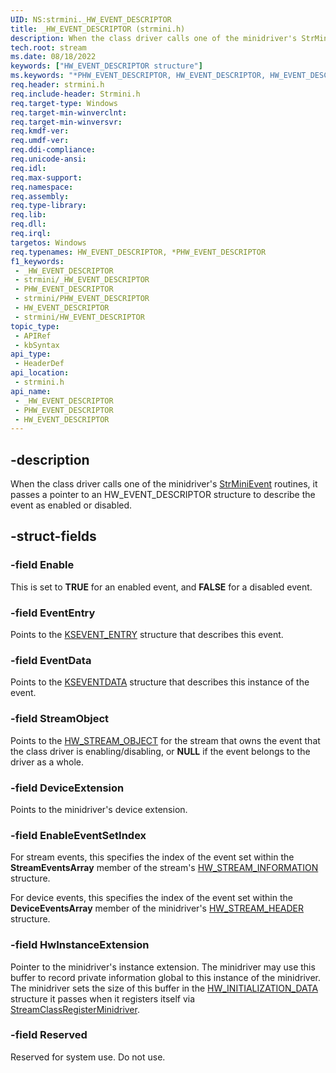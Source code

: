```yaml
---
UID: NS:strmini._HW_EVENT_DESCRIPTOR
title: _HW_EVENT_DESCRIPTOR (strmini.h)
description: When the class driver calls one of the minidriver's StrMiniEvent routines, it passes a pointer to an HW_EVENT_DESCRIPTOR structure to describe the event as enabled or disabled.
tech.root: stream
ms.date: 08/18/2022
keywords: ["HW_EVENT_DESCRIPTOR structure"]
ms.keywords: "*PHW_EVENT_DESCRIPTOR, HW_EVENT_DESCRIPTOR, HW_EVENT_DESCRIPTOR structure [Streaming Media Devices], PHW_EVENT_DESCRIPTOR, PHW_EVENT_DESCRIPTOR structure pointer [Streaming Media Devices], _HW_EVENT_DESCRIPTOR, strclass-struct_ca0c15b2-17d1-4114-9765-5638dd81ca24.xml, stream.hw_event_descriptor, strmini/HW_EVENT_DESCRIPTOR, strmini/PHW_EVENT_DESCRIPTOR"
req.header: strmini.h
req.include-header: Strmini.h
req.target-type: Windows
req.target-min-winverclnt: 
req.target-min-winversvr: 
req.kmdf-ver: 
req.umdf-ver: 
req.ddi-compliance: 
req.unicode-ansi: 
req.idl: 
req.max-support: 
req.namespace: 
req.assembly: 
req.type-library: 
req.lib: 
req.dll: 
req.irql: 
targetos: Windows
req.typenames: HW_EVENT_DESCRIPTOR, *PHW_EVENT_DESCRIPTOR
f1_keywords:
 - _HW_EVENT_DESCRIPTOR
 - strmini/_HW_EVENT_DESCRIPTOR
 - PHW_EVENT_DESCRIPTOR
 - strmini/PHW_EVENT_DESCRIPTOR
 - HW_EVENT_DESCRIPTOR
 - strmini/HW_EVENT_DESCRIPTOR
topic_type:
 - APIRef
 - kbSyntax
api_type:
 - HeaderDef
api_location:
 - strmini.h
api_name:
 - _HW_EVENT_DESCRIPTOR
 - PHW_EVENT_DESCRIPTOR
 - HW_EVENT_DESCRIPTOR
---
```


## -description

When the class driver calls one of the minidriver's [StrMiniEvent](./nc-strmini-phw_event_routine.md) routines, it passes a pointer to an HW_EVENT_DESCRIPTOR structure to describe the event as enabled or disabled.

## -struct-fields

### -field Enable

This is set to **TRUE** for an enabled event, and **FALSE** for a disabled event.

### -field EventEntry

Points to the [KSEVENT_ENTRY](../ks/ns-ks-_ksevent_entry.md) structure that describes this event.

### -field EventData

Points to the [KSEVENTDATA](../ks/ns-ks-kseventdata.md) structure that describes this instance of the event.

### -field StreamObject

Points to the [HW_STREAM_OBJECT](./ns-strmini-_hw_stream_object.md) for the stream that owns the event that the class driver is enabling/disabling, or **NULL** if the event belongs to the driver as a whole.

### -field DeviceExtension

Points to the minidriver's device extension.

### -field EnableEventSetIndex

For stream events, this specifies the index of the event set within the **StreamEventsArray** member of the stream's [HW_STREAM_INFORMATION](./ns-strmini-_hw_stream_information.md) structure.

For device events, this specifies the index of the event set within the **DeviceEventsArray** member of the minidriver's [HW_STREAM_HEADER](./ns-strmini-_hw_stream_header.md) structure.

### -field HwInstanceExtension

Pointer to the minidriver's instance extension. The minidriver may use this buffer to record private information global to this instance of the minidriver. The minidriver sets the size of this buffer in the [HW_INITIALIZATION_DATA](./ns-strmini-_hw_initialization_data.md) structure it passes when it registers itself via [StreamClassRegisterMinidriver](./nf-strmini-streamclassregisteradapter.md).

### -field Reserved

Reserved for system use. Do not use.
